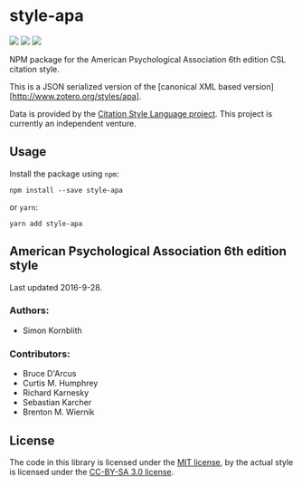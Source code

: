 # style-apa

[![](https://flat.badgen.net/npm/v/style-apa)](https://npmjs.org/package/style-apa)
[![](https://flat.badgen.net/badge/license/MIT/blue)][mit]
[![](https://flat.badgen.net/badge/license/CC-BY-SA/blue)][cc-by-sa-3.0]

NPM package for the American Psychological Association 6th edition CSL citation style.

This is a JSON serialized version of the [canonical XML based version][http://www.zotero.org/styles/apa].

Data is provided by the [Citation Style Language project](https://citationstyles.org).
This project is currently an independent venture.

## Usage
Install the package using `npm`:

```shell
npm install --save style-apa
```

or `yarn`:

```shell
yarn add style-apa
```

## American Psychological Association 6th edition style
Last updated 2016-9-28.

### Authors: 
- Simon Kornblith

### Contributors: 
- Bruce D&#x27;Arcus
- Curtis M. Humphrey
- Richard Karnesky
- Sebastian Karcher
-  Brenton M. Wiernik

## License
The code in this library is licensed under the [MIT license][mit], by the actual style is licensed under the [CC-BY-SA 3.0 license][cc-by-sa-3.0].

[mit]: https://opensource.org/licenses/MIT
[cc-by-sa-3.0]: https://creativecommons.org/licenses/by-sa/3.0/
